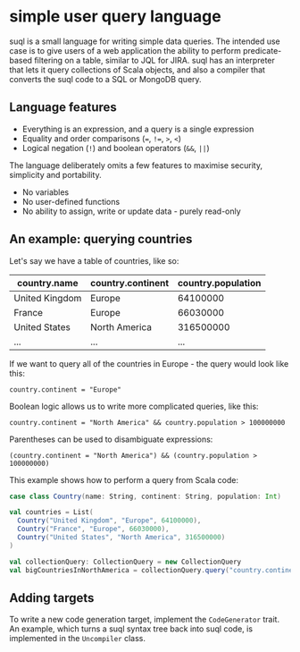 # simple user query language

suql is a small language for writing simple data queries. The intended use case
is to give users of a web application the ability to perform predicate-based
filtering on a table, similar to JQL for JIRA. suql has an interpreter that lets
it query collections of Scala objects, and also a compiler that converts the
suql code to a SQL or MongoDB query.

## Language features

 * Everything is an expression, and a query is a single expression
 * Equality and order comparisons (`=`, `!=`, `>`, `<`)
 * Logical negation (`!`) and boolean operators (`&&`, `||`)

The language deliberately omits a few features to maximise security, simplicity
and portability.

 * No variables
 * No user-defined functions
 * No ability to assign, write or update data - purely read-only

## An example: querying countries

Let's say we have a table of countries, like so:

country.name   | country.continent | country.population
---------------|-------------------|-------------------
United Kingdom | Europe            | 64100000
France         | Europe            | 66030000
United States  | North America     | 316500000
...            | ...               | ...

If we want to query all of the countries in Europe - the query would look like
this:

```
country.continent = "Europe"
```

Boolean logic allows us to write more complicated queries, like this:

```
country.continent = "North America" && country.population > 100000000
```

Parentheses can be used to disambiguate expressions:

```
(country.continent = "North America") && (country.population > 100000000)
```

This example shows how to perform a query from Scala code:

```scala
case class Country(name: String, continent: String, population: Int)

val countries = List(
  Country("United Kingdom", "Europe", 64100000),
  Country("France", "Europe", 66030000),
  Country("United States", "North America", 316500000)
)

val collectionQuery: CollectionQuery = new CollectionQuery
val bigCountriesInNorthAmerica = collectionQuery.query("country.continent = \"North America\" && country.population > 100000000", testCountries)
```

## Adding targets

To write a new code generation target, implement the `CodeGenerator`
trait. An example, which turns a suql syntax tree back into suql code, is
implemented in the `Uncompiler` class.
